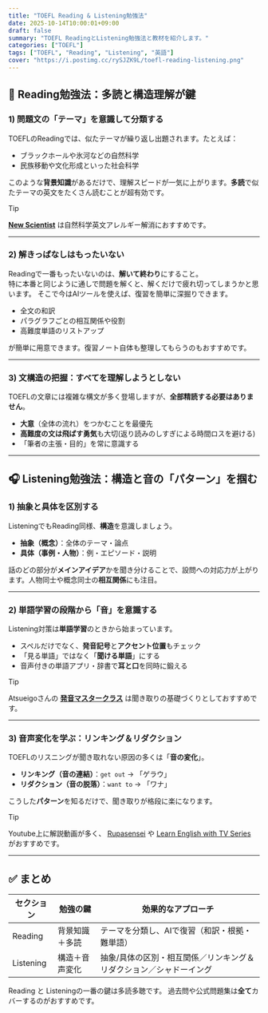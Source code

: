 ```yaml
---
title: "TOEFL Reading & Listening勉強法"
date: 2025-10-14T10:00:01+09:00
draft: false
summary: "TOEFL ReadingとListening勉強法と教材を紹介します。"
categories: ["TOEFL"]
tags: ["TOEFL", "Reading", "Listening", "英語"]
cover: "https://i.postimg.cc/rySJZK9L/toefl-reading-listening.png"
---
```


## 📖 Reading勉強法：多読と構造理解が鍵

### 1) 問題文の「テーマ」を意識して分類する
TOEFLのReadingでは、似たテーマが繰り返し出題されます。たとえば：

- ブラックホールや氷河などの自然科学  
- 民族移動や文化形成といった社会科学

このような**背景知識**があるだけで、理解スピードが一気に上がります。**多読**で似たテーマの英文をたくさん読むことが超有効です。

> [!TIP]
> **[New Scientist](https://www.newscientist.com)** は自然科学英文アレルギー解消におすすめです。

---

### 2) 解きっぱなしはもったいない
Readingで一番もったいないのは、**解いて終わり**にすること。  
特に本番と同じように通しで問題を解くと、解くだけで疲れ切ってしまうかと思います。
そこで今はAIツールを使えば、復習を簡単に深掘りできます。

- 全文の和訳 
- パラグラフごとの相互関係や役割
- 高難度単語のリストアップ  

が簡単に用意できます。復習ノート自体も整理してもらうのもおすすめです。

---

### 3) 文構造の把握：すべてを理解しようとしない
TOEFLの文章には複雑な構文が多く登場しますが、**全部精読する必要はありません**。

- **大意**（全体の流れ）をつかむことを最優先  
- **高難度の文は飛ばす勇気**も大切(返り読みのしすぎによる時間ロスを避ける)  
- 「筆者の主張・目的」を常に意識する


---

## 🎧 Listening勉強法：構造と音の「パターン」を掴む

### 1) 抽象と具体を区別する
ListeningでもReading同様、**構造**を意識しましょう。

- **抽象（概念）**：全体のテーマ・論点  
- **具体（事例・人物）**：例・エピソード・説明  

話のどの部分が**メインアイデア**かを聞き分けることで、設問への対応力が上がります。人物同士や概念同士の**相互関係**にも注目。

---

### 2) 単語学習の段階から「音」を意識する
Listening対策は**単語学習**のときから始まっています。

- スペルだけでなく、**発音記号**と**アクセント位置**もチェック  
- 「見る単語」ではなく「**聞ける単語**」にする  
- 音声付きの単語アプリ・辞書で**耳と口**を同時に鍛える

> [!TIP]
> Atsueigoさんの **[発音マスタークラス](https://masterclass.atsueigo.com/pronunciation)** は聞き取りの基礎づくりとしておすすめです。

---

### 3) 音声変化を学ぶ：リンキング＆リダクション
TOEFLのリスニングが聞き取れない原因の多くは「**音の変化**」。

- **リンキング（音の連結）**：`get out` → 「ゲラウ」  
- **リダクション（音の脱落）**：`want to` → 「ワナ」  

こうした**パターン**を知るだけで、聞き取りが格段に楽になります。

> [!TIP]
> Youtube上に解説動画が多く、 [Rupasensei](https://youtu.be/MtTDYMhU-qA) や [Learn English with TV Series](https://youtu.be/dMGx5ajl0zw) がおすすめです。

---

## ✅ まとめ

| セクション | 勉強の鍵 | 効果的なアプローチ |
|---|---|---|
| Reading | 背景知識＋多読 | テーマを分類し、AIで復習（和訳・根拠・難単語） |
| Listening | 構造＋音声変化 | 抽象/具体の区別・相互関係／リンキング＆リダクション／シャドーイング |

Reading と Listeningの一番の鍵は多読多聴です。
過去問や公式問題集は**全て**カバーするのがおすすめです。

